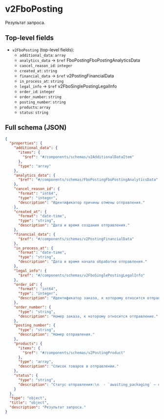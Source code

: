 # v2FboPosting

Результат запроса.

## Top-level fields
- `v2FboPosting` (top-level fields):
  - `additional_data`: `array`
  - `analytics_data` → `$ref` FboPostingFboPostingAnalyticsData
  - `cancel_reason_id`: `integer`
  - `created_at`: `string`
  - `financial_data` → `$ref` v2PostingFinancialData
  - `in_process_at`: `string`
  - `legal_info` → `$ref` v2FboSinglePostingLegalInfo
  - `order_id`: `integer`
  - `order_number`: `string`
  - `posting_number`: `string`
  - `products`: `array`
  - `status`: `string`

## Full schema (JSON)
```json
{
  "properties": {
    "additional_data": {
      "items": {
        "$ref": "#/components/schemas/v2AdditionalDataItem"
      },
      "type": "array"
    },
    "analytics_data": {
      "$ref": "#/components/schemas/FboPostingFboPostingAnalyticsData"
    },
    "cancel_reason_id": {
      "format": "int64",
      "type": "integer",
      "description": "Идентификатор причины отмены отправления."
    },
    "created_at": {
      "format": "date-time",
      "type": "string",
      "description": "Дата и время создания отправления."
    },
    "financial_data": {
      "$ref": "#/components/schemas/v2PostingFinancialData"
    },
    "in_process_at": {
      "format": "date-time",
      "type": "string",
      "description": "Дата и время начала обработки отправления."
    },
    "legal_info": {
      "$ref": "#/components/schemas/v2FboSinglePostingLegalInfo"
    },
    "order_id": {
      "format": "int64",
      "type": "integer",
      "description": "Идентификатор заказа, к которому относится отправление."
    },
    "order_number": {
      "type": "string",
      "description": "Номер заказа, к которому относится отправление."
    },
    "posting_number": {
      "type": "string",
      "description": "Номер отправления."
    },
    "products": {
      "items": {
        "$ref": "#/components/schemas/v2PostingProduct"
      },
      "type": "array",
      "description": "Список товаров в отправлении."
    },
    "status": {
      "type": "string",
      "description": "Статус отправления:\n  - `awaiting_packaging` — ожидает упаковки,\n  - `awaiting_deliver` — ожидает отгрузки,\n  - `delivering` — доставляется,\n  - `delivered` — доставлено,\n  - `cancelled` — отменено.\n"
    }
  },
  "type": "object",
  "title": "object",
  "description": "Результат запроса."
}
```
